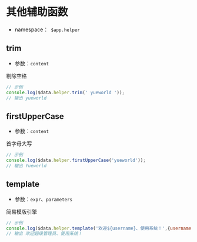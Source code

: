 <!-- ============================== 标题 ============================== -->
# 其他辅助函数
* namespace：` $app.helper`


## trim

* 参数：`content`

剔除空格 

```js
// 示例
console.log($data.helper.trim(' yueworld '));
// 输出 yueworld
```

## firstUpperCase

* 参数：`content`

首字母大写 

```js
// 示例
console.log($data.helper.firstUpperCase('yueworld'));
// 输出 Yueworld
```

## template

* 参数：`expr`、`parameters`

简易模版引擎 

```js
// 示例
console.log($data.helper.template('欢迎${username}、使用系统！',{username:"超级管理员"}));
// 输出 欢迎超级管理员、使用系统！
```